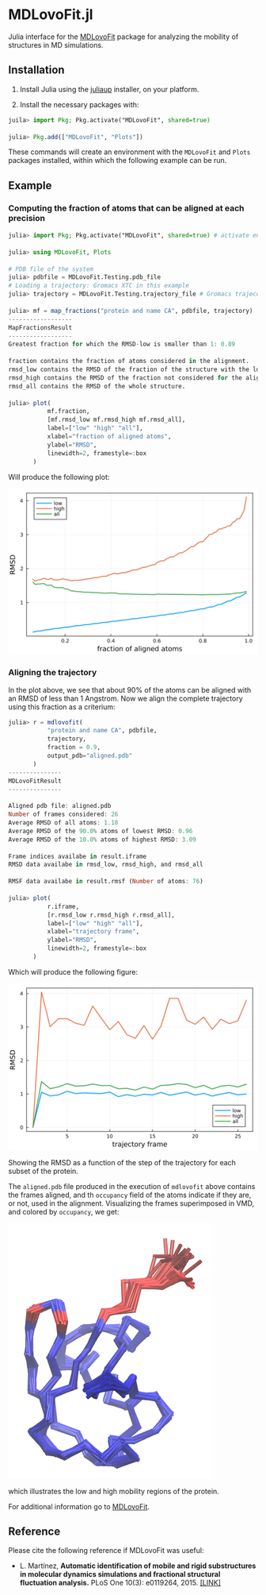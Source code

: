 # MDLovoFit.jl

Julia interface for the [MDLovoFit](http://m3g.iqm.unicamp.br) package for analyzing the mobility of 
structures in MD simulations.  

## Installation

1. Install Julia using the [juliaup](https://github.com/JuliaLang/juliaup#juliaup---julia-version-manager) installer, on your platform.

2. Install the necessary packages with:

```julia
juila> import Pkg; Pkg.activate("MDLovoFit", shared=true) 

julia> Pkg.add(["MDLovoFit", "Plots"])
```

These commands will create an environment with the `MDLovoFit` and `Plots` packages installed,
within which the following example can be run.

## Example

### Computing the fraction of atoms that can be aligned at each precision

```julia
julia> import Pkg; Pkg.activate("MDLovoFit", shared=true) # activate environment

julia> using MDLovoFit, Plots

# PDB file of the system
julia> pdbfile = MDLovoFit.Testing.pdb_file 
# Loading a trajectory: Gromacs XTC in this example
julia> trajectory = MDLovoFit.Testing.trajectory_file # Gromacs trajecotry

julia> mf = map_fractions("protein and name CA", pdbfile, trajectory)
------------------
MapFractionsResult
------------------
Greatest fraction for which the RMSD-low is smaller than 1: 0.89

fraction contains the fraction of atoms considered in the alignment.
rmsd_low contains the RMSD of the fraction of the structure with the lowest RMSD.
rmsd_high contains the RMSD of the fraction not considered for the alignment.
rmsd_all contains the RMSD of the whole structure.

julia> plot(
           mf.fraction,
           [mf.rmsd_low mf.rmsd_high mf.rmsd_all],
           label=["low" "high" "all"],
           xlabel="fraction of aligned atoms",
           ylabel="RMSD",
           linewidth=2, framestyle=:box
       )
```

Will produce the following plot:

![mapfrac.svg](./test/mapfrac.svg)

### Aligning the trajectory

In the plot above, we see that about 90% of the atoms can be 
aligned with an RMSD of less than 1 Angstrom. Now we align the 
complete trajectory using this fraction as a criterium:

```julia
julia> r = mdlovofit(
           "protein and name CA", pdbfile, 
           trajectory, 
           fraction = 0.9, 
           output_pdb="aligned.pdb"
       )
---------------
MDLovoFitResult
---------------

Aligned pdb file: aligned.pdb
Number of frames considered: 26
Average RMSD of all atoms: 1.18
Average RMSD of the 90.0% atoms of lowest RMSD: 0.96
Average RMSD of the 10.0% atoms of highest RMSD: 3.09

Frame indices availabe in result.iframe
RMSD data availabe in rmsd_low, rmsd_high, and rmsd_all

RMSF data availabe in result.rmsf (Number of atoms: 76)

julia> plot(
           r.iframe,
           [r.rmsd_low r.rmsd_high r.rmsd_all],
           label=["low" "high" "all"],
           xlabel="trajectory frame",
           ylabel="RMSD",
           linewidth=2, framestyle=:box
       )
```

Which will produce the following figure:

![rmsds.svg](./test/rmsds.svg)

Showing the RMSD as a function of the step of the trajectory for each subset of the protein.

The `aligned.pdb` file produced in the execution of `mdlovofit` above contains the frames aligned, and th `occupancy` field of the
atoms indicate if they are, or not, used in the alignment. Visualizing the frames superimposed in VMD, and colored by `occupancy`, we get:

![screenshot.png](./test/screenshot.png)

which illustrates the low and high mobility regions of the protein.

For additional information go to [MDLovoFit](http://m3g.iqm.unicamp.br/mdlovofit). 

## Reference

Please cite the following reference if MDLovoFit was useful:

- L. Martínez, **Automatic identification of mobile and rigid substructures in molecular dynamics simulations and fractional structural fluctuation analysis.** PLoS One 10(3): e0119264, 2015. [[LINK]](http://journals.plos.org/plosone/article?id=10.1371/journal.pone.0119264)



